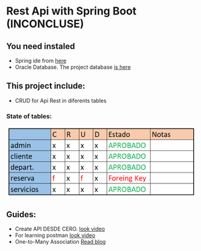 # Rest Api with Spring Boot (INCONCLUSE)

## You need instaled
+ Spring ide from [here](https://spring.io/tools)
+ Oracle Database. The project database [is here](https://github.com/MatiasSolisBello/TR_RestApi/blob/main/TurismoDatabase.sql)

## This project include:
+ CRUD for Api Rest in diferents tables

### State of tables:
![](https://github.com/MatiasSolisBello/TR_RestApi/blob/main/Captura.PNG)

## Guides:

+ Create API DESDE CERO. [look video](https://www.youtube.com/watch?v=jO-o3qQZDuU&list=LL&index=2)
+ For learning postman [look video](https://www.youtube.com/watch?v=wGh6t5J9JZg&list=LL&index=4)
+ One-to-Many Association [Read blog](https://grokonez.com/spring-framework/spring-boot/spring-jpa-hibernate-one-to-many-association-postgresql-springboot-crud-restapis-post-get-put-delete-example)
